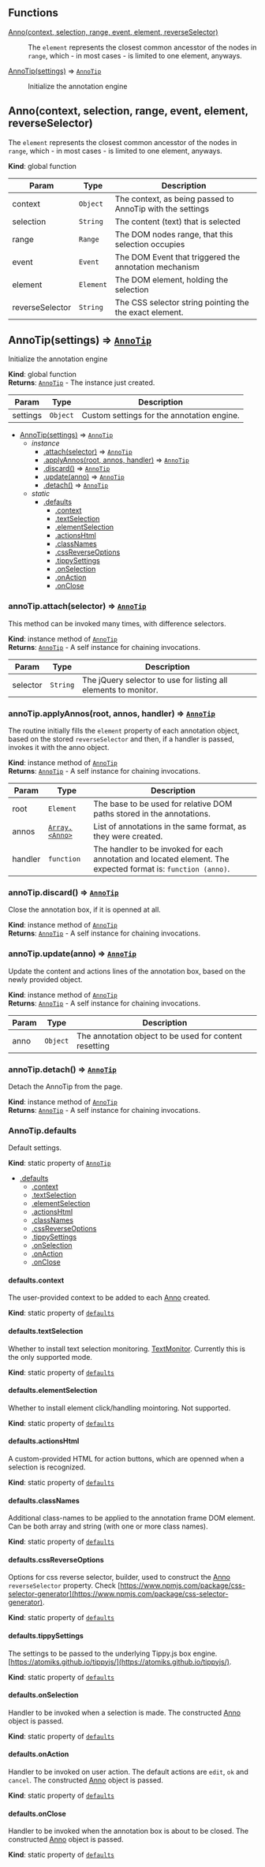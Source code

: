 ## Functions

<dl>
<dt><a href="#Anno">Anno(context, selection, range, event, element, reverseSelector)</a></dt>
<dd><p>The <code>element</code> represents the closest common ancesstor of the nodes
in <code>range</code>, which - in most cases - is limited to one element, anyways.</p>
</dd>
<dt><a href="#AnnoTip">AnnoTip(settings)</a> ⇒ <code><a href="#AnnoTip">AnnoTip</a></code></dt>
<dd><p>Initialize the annotation engine</p>
</dd>
</dl>

<a name="Anno"></a>

## Anno(context, selection, range, event, element, reverseSelector)
The `element` represents the closest common ancesstor of the nodes
in `range`, which - in most cases - is limited to one element, anyways.

**Kind**: global function  

| Param | Type | Description |
| --- | --- | --- |
| context | <code>Object</code> | The context, as being passed to AnnoTip with the settings |
| selection | <code>String</code> | The content (text) that is selected |
| range | <code>Range</code> | The DOM nodes range, that this selection occupies |
| event | <code>Event</code> | The DOM Event that triggered the annotation mechanism |
| element | <code>Element</code> | The DOM element, holding the selection |
| reverseSelector | <code>String</code> | The CSS selector string pointing the the exact element. |

<a name="AnnoTip"></a>

## AnnoTip(settings) ⇒ [<code>AnnoTip</code>](#AnnoTip)
Initialize the annotation engine

**Kind**: global function  
**Returns**: [<code>AnnoTip</code>](#AnnoTip) - The instance just created.  

| Param | Type | Description |
| --- | --- | --- |
| settings | <code>Object</code> | Custom settings for the annotation engine. |


* [AnnoTip(settings)](#AnnoTip) ⇒ [<code>AnnoTip</code>](#AnnoTip)
    * _instance_
        * [.attach(selector)](#AnnoTip+attach) ⇒ [<code>AnnoTip</code>](#AnnoTip)
        * [.applyAnnos(root, annos, handler)](#AnnoTip+applyAnnos) ⇒ [<code>AnnoTip</code>](#AnnoTip)
        * [.discard()](#AnnoTip+discard) ⇒ [<code>AnnoTip</code>](#AnnoTip)
        * [.update(anno)](#AnnoTip+update) ⇒ [<code>AnnoTip</code>](#AnnoTip)
        * [.detach()](#AnnoTip+detach) ⇒ [<code>AnnoTip</code>](#AnnoTip)
    * _static_
        * [.defaults](#AnnoTip.defaults)
            * [.context](#AnnoTip.defaults.context)
            * [.textSelection](#AnnoTip.defaults.textSelection)
            * [.elementSelection](#AnnoTip.defaults.elementSelection)
            * [.actionsHtml](#AnnoTip.defaults.actionsHtml)
            * [.classNames](#AnnoTip.defaults.classNames)
            * [.cssReverseOptions](#AnnoTip.defaults.cssReverseOptions)
            * [.tippySettings](#AnnoTip.defaults.tippySettings)
            * [.onSelection](#AnnoTip.defaults.onSelection)
            * [.onAction](#AnnoTip.defaults.onAction)
            * [.onClose](#AnnoTip.defaults.onClose)

<a name="AnnoTip+attach"></a>

### annoTip.attach(selector) ⇒ [<code>AnnoTip</code>](#AnnoTip)
This method can be invoked many times, with difference selectors.

**Kind**: instance method of [<code>AnnoTip</code>](#AnnoTip)  
**Returns**: [<code>AnnoTip</code>](#AnnoTip) - A self instance for chaining invocations.  

| Param | Type | Description |
| --- | --- | --- |
| selector | <code>String</code> | The jQuery selector to use for listing all elements to monitor. |

<a name="AnnoTip+applyAnnos"></a>

### annoTip.applyAnnos(root, annos, handler) ⇒ [<code>AnnoTip</code>](#AnnoTip)
The routine initially fills the `element` property of each annotation object, based
on the stored `reverseSelector` and then, if a handler is passed, invokes it with the anno object.

**Kind**: instance method of [<code>AnnoTip</code>](#AnnoTip)  
**Returns**: [<code>AnnoTip</code>](#AnnoTip) - A self instance for chaining invocations.  

| Param | Type | Description |
| --- | --- | --- |
| root | <code>Element</code> | The base to be used for relative DOM paths stored in the annotations. |
| annos | [<code>Array.&lt;Anno&gt;</code>](#Anno) | List of annotations in the same format, as they were created. |
| handler | <code>function</code> | The handler to be invoked for each annotation and located element. The expected format is: `function (anno)`. |

<a name="AnnoTip+discard"></a>

### annoTip.discard() ⇒ [<code>AnnoTip</code>](#AnnoTip)
Close the annotation box, if it is openned at all.

**Kind**: instance method of [<code>AnnoTip</code>](#AnnoTip)  
**Returns**: [<code>AnnoTip</code>](#AnnoTip) - A self instance for chaining invocations.  
<a name="AnnoTip+update"></a>

### annoTip.update(anno) ⇒ [<code>AnnoTip</code>](#AnnoTip)
Update the content and actions lines of the annotation box,
based on the newly provided object.

**Kind**: instance method of [<code>AnnoTip</code>](#AnnoTip)  
**Returns**: [<code>AnnoTip</code>](#AnnoTip) - A self instance for chaining invocations.  

| Param | Type | Description |
| --- | --- | --- |
| anno | <code>Object</code> | The annotation object to be used for content resetting |

<a name="AnnoTip+detach"></a>

### annoTip.detach() ⇒ [<code>AnnoTip</code>](#AnnoTip)
Detach the AnnoTip from the page.

**Kind**: instance method of [<code>AnnoTip</code>](#AnnoTip)  
**Returns**: [<code>AnnoTip</code>](#AnnoTip) - A self instance for chaining invocations.  
<a name="AnnoTip.defaults"></a>

### AnnoTip.defaults
Default settings.

**Kind**: static property of [<code>AnnoTip</code>](#AnnoTip)  

* [.defaults](#AnnoTip.defaults)
    * [.context](#AnnoTip.defaults.context)
    * [.textSelection](#AnnoTip.defaults.textSelection)
    * [.elementSelection](#AnnoTip.defaults.elementSelection)
    * [.actionsHtml](#AnnoTip.defaults.actionsHtml)
    * [.classNames](#AnnoTip.defaults.classNames)
    * [.cssReverseOptions](#AnnoTip.defaults.cssReverseOptions)
    * [.tippySettings](#AnnoTip.defaults.tippySettings)
    * [.onSelection](#AnnoTip.defaults.onSelection)
    * [.onAction](#AnnoTip.defaults.onAction)
    * [.onClose](#AnnoTip.defaults.onClose)

<a name="AnnoTip.defaults.context"></a>

#### defaults.context
The user-provided context to be added to each [Anno](#Anno) created.

**Kind**: static property of [<code>defaults</code>](#AnnoTip.defaults)  
<a name="AnnoTip.defaults.textSelection"></a>

#### defaults.textSelection
Whether to install text selection monitoring. [TextMonitor](TextMonitor).
Currently this is the only supported mode.

**Kind**: static property of [<code>defaults</code>](#AnnoTip.defaults)  
<a name="AnnoTip.defaults.elementSelection"></a>

#### defaults.elementSelection
Whether to install element click/handling mointoring. Not supported.

**Kind**: static property of [<code>defaults</code>](#AnnoTip.defaults)  
<a name="AnnoTip.defaults.actionsHtml"></a>

#### defaults.actionsHtml
A custom-provided HTML for action buttons, which are openned when a
selection is recognized.

**Kind**: static property of [<code>defaults</code>](#AnnoTip.defaults)  
<a name="AnnoTip.defaults.classNames"></a>

#### defaults.classNames
Additional class-names to be applied to the annotation frame DOM element. 
Can be both array and string (with one or more class names).

**Kind**: static property of [<code>defaults</code>](#AnnoTip.defaults)  
<a name="AnnoTip.defaults.cssReverseOptions"></a>

#### defaults.cssReverseOptions
Options for css reverse selector, builder, used to construct the [Anno](#Anno)
`reverseSelector` property. Check [https://www.npmjs.com/package/css-selector-generator](https://www.npmjs.com/package/css-selector-generator).

**Kind**: static property of [<code>defaults</code>](#AnnoTip.defaults)  
<a name="AnnoTip.defaults.tippySettings"></a>

#### defaults.tippySettings
The settings to be passed to the underlying Tippy.js box engine.
[https://atomiks.github.io/tippyjs/](https://atomiks.github.io/tippyjs/).

**Kind**: static property of [<code>defaults</code>](#AnnoTip.defaults)  
<a name="AnnoTip.defaults.onSelection"></a>

#### defaults.onSelection
Handler to be invoked when a selection is made. The constructed [Anno](#Anno) object
is passed.

**Kind**: static property of [<code>defaults</code>](#AnnoTip.defaults)  
<a name="AnnoTip.defaults.onAction"></a>

#### defaults.onAction
Handler to be invoked on user action. The default actions are `edit`, `ok` and `cancel`.
The constructed [Anno](#Anno) object is passed.

**Kind**: static property of [<code>defaults</code>](#AnnoTip.defaults)  
<a name="AnnoTip.defaults.onClose"></a>

#### defaults.onClose
Handler to be invoked when the annotation box is about to be closed.
The constructed [Anno](#Anno) object is passed.

**Kind**: static property of [<code>defaults</code>](#AnnoTip.defaults)  
